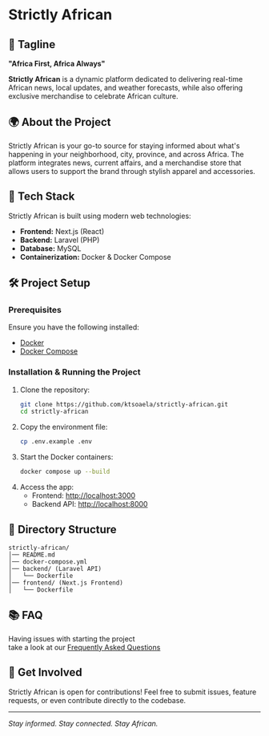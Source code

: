 # Strictly African

## 🎯 Tagline
**"Africa First, Africa Always"**

**Strictly African** is a dynamic platform dedicated to delivering real-time African news, local updates, and weather forecasts, while also offering exclusive merchandise to celebrate African culture.

## 🌍 About the Project
Strictly African is your go-to source for staying informed about what's happening in your neighborhood, city, province, and across Africa. The platform integrates news, current affairs, and a merchandise store that allows users to support the brand through stylish apparel and accessories.


## 🚀 Tech Stack
Strictly African is built using modern web technologies:
- **Frontend:** Next.js (React)
- **Backend:** Laravel (PHP)
- **Database:** MySQL
- **Containerization:** Docker & Docker Compose

## 🛠 Project Setup
### Prerequisites
Ensure you have the following installed:
- [Docker](https://www.docker.com/get-started)
- [Docker Compose](https://docs.docker.com/compose/install/)

### Installation & Running the Project
1. Clone the repository:
   ```bash
   git clone https://github.com/ktsoaela/strictly-african.git
   cd strictly-african
   ```
2. Copy the environment file:
   ```bash
   cp .env.example .env
   ```
3. Start the Docker containers:
   ```bash
   docker compose up --build
   ```
4. Access the app:
   - Frontend: [http://localhost:3000](http://localhost:3000)
   - Backend API: [http://localhost:8000](http://localhost:8000)

## 📌 Directory Structure
```
strictly-african/
│── README.md
│── docker-compose.yml
│── backend/ (Laravel API)
│   └── Dockerfile
│── frontend/ (Next.js Frontend)
│   └── Dockerfile
```

## 📚 FAQ
Having issues with starting the project<br/>
take a look at our  [Frequently Asked Questions](FAQ.md)


## 📢 Get Involved
Strictly African is open for contributions! Feel free to submit issues, feature requests, or even contribute directly to the codebase.



---

_Stay informed. Stay connected. Stay African._

